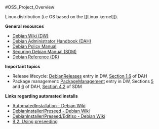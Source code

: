 #OSS_Project_Overview

Linux distribution (i.e OS based on the [[Linux kernel]]).

**General resources**

- [Debian Wiki (DW)](https://wiki.debian.org/)
- [Debian Administrator Handbook (DAH)](https://www.debian.org/doc/manuals/debian-handbook/index.en.html)
- [Debian Policy Manual](https://www.debian.org/doc/debian-policy/)
- [Securing Debian Manual (SDM)](https://www.debian.org/doc/manuals/securing-debian-manual/index.en.html)
- [Debian Reference (DR)](https://www.debian.org/doc/manuals/debian-reference/)

**Important topics**

- Release lifecycle: [DebianReleases](https://wiki.debian.org/DebianReleases) entry in DW, [Section 1.6](https://www.debian.org/doc/manuals/debian-handbook/sect.release-lifecycle.en.html) of DAH
- Package management: [PackageManagement](https://wiki.debian.org/PackageManagement) entry in DW, Sections [5](https://www.debian.org/doc/manuals/debian-handbook/packaging-system.en.html) and [6](https://www.debian.org/doc/manuals/debian-handbook/apt.en.html) of DAH, [Section 4.2](https://www.debian.org/doc/manuals/securing-debian-manual/security-update.en.html) of SDM

**Links regarding automated installs**

- [AutomatedInstallation - Debian Wiki](https://wiki.debian.org/AutomatedInstallation)
- [DebianInstaller/Preseed - Debian Wiki](https://wiki.debian.org/DebianInstaller/Preseed)
- [DebianInstaller/Preseed/EditIso - Debian Wiki](https://wiki.debian.org/DebianInstaller/Preseed/EditIso)
- [B.2. Using preseeding](https://www.debian.org/releases/stable/i386/apbs02.en.html#preseed-bootparms)